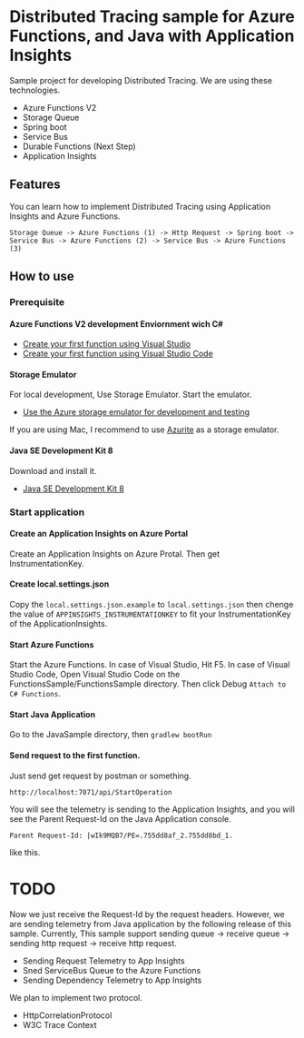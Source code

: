 # Distributed Tracing sample for Azure Functions, and Java with Application Insights

Sample project for developing Distributed Tracing. We are using these technologies. 

* Azure Functions V2
* Storage Queue
* Spring boot
* Service Bus
* Durable Functions (Next Step) 
* Application Insights

## Features

You can learn how to implement Distributed Tracing using Application Insights and Azure Functions. 

```
Storage Queue -> Azure Functions (1) -> Http Request -> Spring boot -> Service Bus -> Azure Functions (2) -> Service Bus -> Azure Functions (3) 
```

## How to use

### Prerequisite

#### Azure Functions V2 development Enviornment wich C#

* [Create your first function using Visual Studio](https://docs.microsoft.com/en-us/azure/azure-functions/functions-create-your-first-function-visual-studio)
* [Create your first function using Visual Studio Code](https://docs.microsoft.com/en-us/azure/azure-functions/functions-create-first-function-vs-code)

#### Storage Emulator

For local development, Use Storage Emulator. Start the emulator.

* [Use the Azure storage emulator for development and testing](https://docs.microsoft.com/en-us/azure/storage/common/storage-use-emulator)


If you are using Mac, I recommend to use [Azurite](https://github.com/Azure/Azurite) as a storage emulator. 

#### Java SE Development Kit 8 

Download and install it.

* [Java SE Development Kit 8](https://www.oracle.com/technetwork/java/javase/downloads/jdk8-downloads-2133151.html)

### Start application

#### Create an Application Insights on Azure Portal

Create an Application Insights on Azure Protal. 
Then get InstrumentationKey. 

#### Create local.settings.json

Copy the `local.settings.json.example` to `local.settings.json` then chenge the value of `APPINSIGHTS_INSTRUMENTATIONKEY` to fit your InstrumentationKey of the ApplicationInsights. 

#### Start Azure Functions

Start the Azure Functions. In case of Visual Studio, Hit F5. In case of Visual Studio Code, Open Visual Studio Code on the FunctionsSample/FunctionsSample directory. Then click Debug `Attach to C# Functions`.

#### Start Java Application

Go to the JavaSample directory, then `gradlew bootRun` 

#### Send request to the first function.

Just send get request by postman or something. 

```
http://localhost:7071/api/StartOperation
```

You will see the telemetry is sending to the Application Insights, 
and you will see the Parent Request-Id on the Java Application console. 

```
Parent Request-Id: |wIk9MQB7/PE=.755dd8af_2.755dd8bd_1.
```

like this. 

# TODO

Now we just receive the Request-Id by the request headers. However, we are sending telemetry from Java application by the following release of this sample. Currently, This sample support sending queue -> receive queue -> sending http request -> receive http request. 

* Sending Request Telemetry to App Insights
* Sned ServiceBus Queue to the Azure Functions
* Sending Dependency Telemetry to App Insights


We plan to implement two protocol. 

* HttpCorrelationProtocol
* W3C Trace Context


